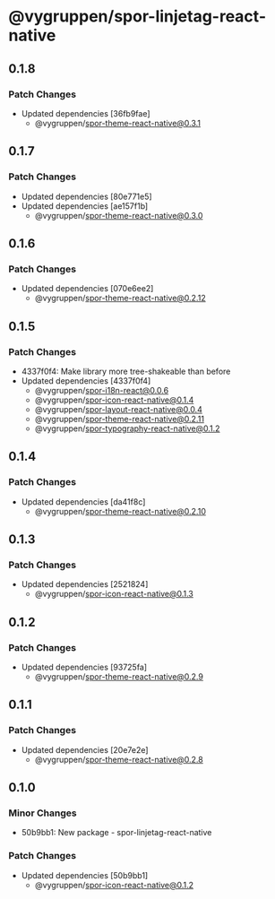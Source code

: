 # @vygruppen/spor-linjetag-react-native

## 0.1.8

### Patch Changes

- Updated dependencies [36fb9fae]
  - @vygruppen/spor-theme-react-native@0.3.1

## 0.1.7

### Patch Changes

- Updated dependencies [80e771e5]
- Updated dependencies [ae157f1b]
  - @vygruppen/spor-theme-react-native@0.3.0

## 0.1.6

### Patch Changes

- Updated dependencies [070e6ee2]
  - @vygruppen/spor-theme-react-native@0.2.12

## 0.1.5

### Patch Changes

- 4337f0f4: Make library more tree-shakeable than before
- Updated dependencies [4337f0f4]
  - @vygruppen/spor-i18n-react@0.0.6
  - @vygruppen/spor-icon-react-native@0.1.4
  - @vygruppen/spor-layout-react-native@0.0.4
  - @vygruppen/spor-theme-react-native@0.2.11
  - @vygruppen/spor-typography-react-native@0.1.2

## 0.1.4

### Patch Changes

- Updated dependencies [da41f8c]
  - @vygruppen/spor-theme-react-native@0.2.10

## 0.1.3

### Patch Changes

- Updated dependencies [2521824]
  - @vygruppen/spor-icon-react-native@0.1.3

## 0.1.2

### Patch Changes

- Updated dependencies [93725fa]
  - @vygruppen/spor-theme-react-native@0.2.9

## 0.1.1

### Patch Changes

- Updated dependencies [20e7e2e]
  - @vygruppen/spor-theme-react-native@0.2.8

## 0.1.0

### Minor Changes

- 50b9bb1: New package - spor-linjetag-react-native

### Patch Changes

- Updated dependencies [50b9bb1]
  - @vygruppen/spor-icon-react-native@0.1.2
